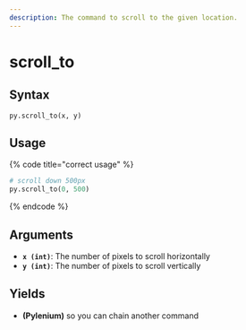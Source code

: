 ```yaml
---
description: The command to scroll to the given location.
---
```


# scroll\_to

## Syntax

```
py.scroll_to(x, y)
```

## Usage

{% code title="correct usage" %}
```python
# scroll down 500px
py.scroll_to(0, 500)
```
{% endcode %}

## Arguments

* **`x (int)`**: The number of pixels to scroll horizontally
* **`y (int)`**: The number of pixels to scroll vertically

## Yields

* **(Pylenium)** so you can chain another command
